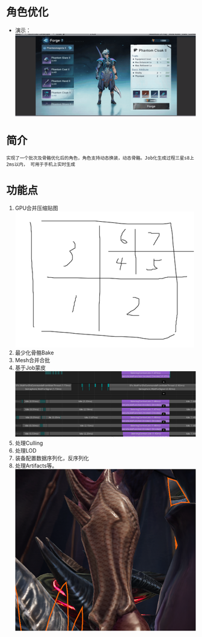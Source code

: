 # 角色优化
- 演示：
![](1.gif)

# 简介
    实现了一个批次及骨骼优化后的角色，角色支持动态换装，动态骨骼。Job化生成过程三星s8上2ms以内， 可用于手机上实时生成
# 功能点
1. GPU合并压缩贴图 
![合并位置](1.png)
1. 最少化骨骼Bake
2. Mesh合并合批
3. 基于Job蒙皮
![cost](cost.png)  
4. 处理Culling
5. 处理LOD
6. 装备配置数据序列化，反序列化
7. 处理Artifacts等。
![uv溢出](2.png)

